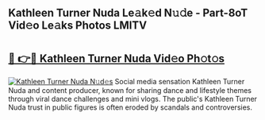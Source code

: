 ## Kathleen Turner Nuda Le𝚊k𝚎d N𝚞𝚍e - Part-8oT Vid𝚎o Le𝚊ks Photos LMITV

# <h2><a href="http://fbeovda.evod.top/?m=Kathleen+Turner+Nuda">🔗 👉🔴 Kathleen Turner Nuda Vid𝚎o Ph𝚘t𝚘s</a></h2>

[![Kathleen Turner Nuda N𝚞d𝚎s](https://i.imgur.com/8V9OHl7.gif)](http://fbeovda.evod.top/?m=Kathleen+Turner+Nuda)
Social media sensation Kathleen Turner Nuda and content producer, known for sharing dance and lifestyle themes through viral dance challenges and mini vlogs. The public's Kathleen Turner Nuda trust in public figures is often eroded by scandals and controversies. 
